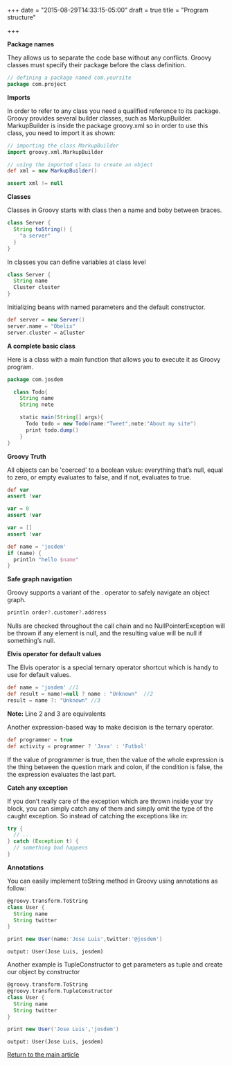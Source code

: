 +++
date = "2015-08-29T14:33:15-05:00"
draft = true
title = "Program structure"

+++

**Package names**

They allows us to separate the code base without any conflicts. Groovy classes must specify their package before the class definition.

```groovy
// defining a package named com.yoursite
package com.project
```

**Imports**

In order to refer to any class you need a qualified reference to its package. Groovy provides several builder classes, such as MarkupBuilder. MarkupBuilder is inside the package groovy.xml so in order to use this class, you need to import it as shown:

```groovy
// importing the class MarkupBuilder
import groovy.xml.MarkupBuilder

// using the imported class to create an object
def xml = new MarkupBuilder()

assert xml != null
```

**Classes**

Classes in Groovy starts with class then a name and boby between braces.

```groovy
class Server {
  String toString() {
    "a server"
  }
}
```

In classes you can define variables at class level

```groovy
class Server {
  String name
  Cluster cluster
}
```

Initializing beans with named parameters and the default constructor.

```groovy
def server = new Server()
server.name = "Obelix"
server.cluster = aCluster
```

**A complete basic class**

Here is a class with a main function that allows you to execute it as Groovy program.

```groovy
package com.josdem

  class Todo{
    String name
    String note

    static main(String[] args){
      Todo todo = new Todo(name:"Tweet",note:"About my site")
      print todo.dump()
    }
}
```

**Groovy Truth**

All objects can be 'coerced' to a boolean value: everything that’s null, equal to zero, or empty evaluates to false, and if not, evaluates to true.

```groovy
def var
assert !var

var = 0
assert !var

var = []
assert !var

def name = 'josdem'
if (name) {
  println "hello $name"
}
```

**Safe graph navigation**

Groovy supports a variant of the . operator to safely navigate an object graph.

```groovy
println order?.customer?.address
```

Nulls are checked throughout the call chain and no NullPointerException will be thrown if any element is null, and the resulting value will be null if something’s null.

**Elvis operator for default values**

The Elvis operator is a special ternary operator shortcut which is handy to use for default values.

```groovy
def name = 'josdem' //1
def result = name!=null ? name : "Unknown"  //2
result = name ?: "Unknown" //3
```

**Note:** Line 2 and 3 are equivalents

Another expression-based way to make decision is the ternary operator.

```groovy
def programmer = true
def activity = programmer ? 'Java' : 'Futbol'
```

If the value of programmer is true, then the value of the whole expression is the thing between the question mark and colon, if the condition is false, the the expression evaluates the last part.

**Catch any exception**

If you don’t really care of the exception which are thrown inside your try block, you can simply catch any of them and simply omit the type of the caught exception. So instead of catching the exceptions like in:

```groovy
try {
  // ...
} catch (Exception t) {
  // something bad happens
}
```

**Annotations**

You can easily implement toString method in Groovy using annotations as follow:

```groovy
@groovy.transform.ToString
class User {
  String name
  String twitter
}

print new User(name:'Jose Luis',twitter:'@josdem')
```

`output: User(Jose Luis, josdem)`

Another example is TupleConstructor to get parameters as tuple and create our object by constructor

```groovy
@groovy.transform.ToString
@groovy.transform.TupleConstructor
class User {
  String name
  String twitter
}

print new User('Jose Luis','josdem')
```

`output: User(Jose Luis, josdem)`

[Return to the main article](/techtalk/groovy)
